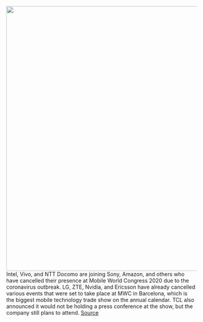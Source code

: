 <img src='https://cdn.vox-cdn.com/thumbor/gY-retvwAayCIFC79GwWlFFCwtQ=/0x0:2040x1360/1200x800/filters:focal(1004x1025:1330x1351)/cdn.vox-cdn.com/uploads/chorus_image/image/66282673/vpavic_190701_3521_0079.0.jpg' width='700px' /><br/>
Intel, Vivo, and NTT Docomo are joining Sony, Amazon, and others who have cancelled their presence at Mobile World Congress 2020 due to the coronavirus outbreak. LG, ZTE, Nvidia, and Ericsson have already cancelled various events that were set to take place at MWC in Barcelona, which is the biggest mobile technology trade show on the annual calendar. TCL also announced it would not be holding a press conference at the show, but the company still plans to attend.
<a href='https://www.theverge.com/2020/2/10/21131118/mwc-2020-coronavirus-intel-sony-amazon-cancel'> Source <a/>